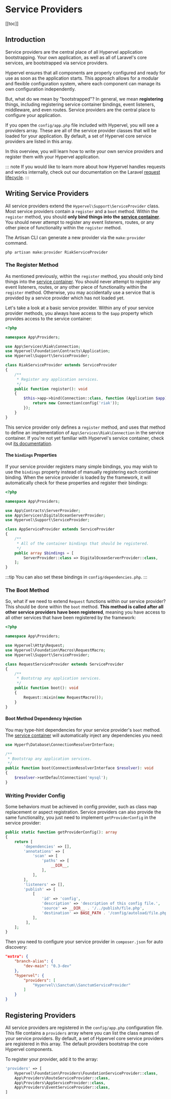 # Service Providers
[[toc]]

## Introduction

Service providers are the central place of all Hypervel application bootstrapping. Your own application, as well as all of Laravel's core services, are bootstrapped via service providers.

Hypervel ensures that all components are properly configured and ready for use as soon as the application starts. This approach allows for a modular and flexible configuration system, where each component can manage its own configuration independently.

But, what do we mean by "bootstrapped"? In general, we mean **registering** things, including registering service container bindings, event listeners, middleware, and even routes. Service providers are the central place to configure your application.

If you open the `config/app.php` file included with Hypervel, you will see a providers array. These are all of the service provider classes that will be loaded for your application. By default, a set of Hypervel core service providers are listed in this array.

In this overview, you will learn how to write your own service providers and register them with your Hypervel application.

::: note
If you would like to learn more about how Hypervel handles requests and works internally, check out our documentation on the Laravel [request lifecycle](/docs/lifecycle).
:::

## Writing Service Providers

All service providers extend the `Hypervel\Support\ServiceProvider` class. Most service providers contain a `register` and a `boot` method. Within the `register` method, you should **only bind things into the [service container](/docs/container)**. You should never attempt to register any event listeners, routes, or any other piece of functionality within the `register` method.

The Artisan CLI can generate a new provider via the `make:provider` command.

```shell:no-line-numbers
php artisan make:provider RiakServiceProvider
```

### The Register Method

As mentioned previously, within the `register` method, you should only bind things into the [service container](/docs/container). You should never attempt to register any event listeners, routes, or any other piece of functionality within the `register` method. Otherwise, you may accidentally use a service that is provided by a service provider which has not loaded yet.

Let's take a look at a basic service provider. Within any of your service provider methods, you always have access to the `$app` property which provides access to the service container:

```php
<?php

namespace App\Providers;

use App\Services\Riak\Connection;
use Hypervel\Foundation\Contracts\Application;
use Hypervel\Support\ServiceProvider;

class RiakServiceProvider extends ServiceProvider
{
    /**
     * Register any application services.
     */
    public function register(): void
    {
        $this->app->bind(Connection::class, function (Application $app) {
            return new Connection(config('riak'));
        });
    }
}
```

This service provider only defines a `register` method, and uses that method to define an implementation of `App\Services\Riak\Connection` in the service container. If you're not yet familiar with Hypervel's service container, check out [its documentation](/docs/container).

#### The `bindings` Properties

If your service provider registers many simple bindings, you may wish to use the `bindings` property instead of manually registering each container binding. When the service provider is loaded by the framework, it will automatically check for these properties and register their bindings:

```php
<?php

namespace App\Providers;

use App\Contracts\ServerProvider;
use App\Services\DigitalOceanServerProvider;
use Hypervel\Support\ServiceProvider;

class AppServiceProvider extends ServiceProvider
{
    /**
     * All of the container bindings that should be registered.
     */
    public array $bindings = [
        ServerProvider::class => DigitalOceanServerProvider::class,
    ];
}
```

:::tip
You can also set these bindings in `config/dependencies.php`.
:::

### The Boot Method

So, what if we need to extend `Request` functions within our service provider? This should be done within the `boot` method. **This method is called after all other service providers have been registered**, meaning you have access to all other services that have been registered by the framework:

```php
<?php

namespace App\Providers;

use Hypervel\Http\Request;
use Hypervel\Foundation\Macros\RequestMacro;
use Hypervel\Support\ServiceProvider;

class RequestServiceProvider extends ServiceProvider
{
    /**
     * Bootstrap any application services.
     */
    public function boot(): void
    {
        Request::mixin(new RequestMacro());
    }
}
```

#### Boot Method Dependency Injection

You may type-hint dependencies for your service provider's `boot` method. The [service container](/docs/container) will automatically inject any dependencies you need:

```php
use Hyperf\Database\ConnectionResolverInterface;

/**
 * Bootstrap any application services.
 */
public function boot(ConnectionResolverInterface $resolver): void
{
    $resolver->setDefaultConnection('mysql');
}
```

### Writing Provider Config

Some behaviors must be achieved in config provider, such as class map replacement or aspect registration. Service providers can also provide the same functionality, you just need to implement `getProviderConfig` in the service provider:

```php
public static function getProviderConfig(): array
{
    return [
        'dependencies' => [],
        'annotations' => [
            'scan' => [
                'paths' => [
                    __DIR__,
                ],
            ],
        ],
        'listeners' => [],
        'publish' => [
            [
                'id' => 'config',
                'description' => 'description of this config file.',
                'source' => __DIR__ . '/../publish/file.php',
                'destination' => BASE_PATH . '/config/autoload/file.php',
            ],
         ],
    ];
}
```

Then you need to configure your service provider in `composer.json` for auto discovery:

```json
"extra": {
    "branch-alias": {
        "dev-main": "0.3-dev"
    },
    "hypervel": {
        "providers": [
            "Hypervel\\Sanctum\\SanctumServiceProvider"
        ]
    }
}
```

## Registering Providers

All service providers are registered in the `config/app.php` configuration file. This file contains a `providers` array where you can list the class names of your service providers. By default, a set of Hypervel core service providers are registered in this array. The default providers bootstrap the core Hypervel components.

To register your provider, add it to the array:

```php
'providers' => [
    Hypervel\Foundation\Providers\FoundationServiceProvider::class,
    App\Providers\RouteServiceProvider::class,
    App\Providers\AppServiceProvider::class,
    App\Providers\EventServiceProvider::class,
]
```
